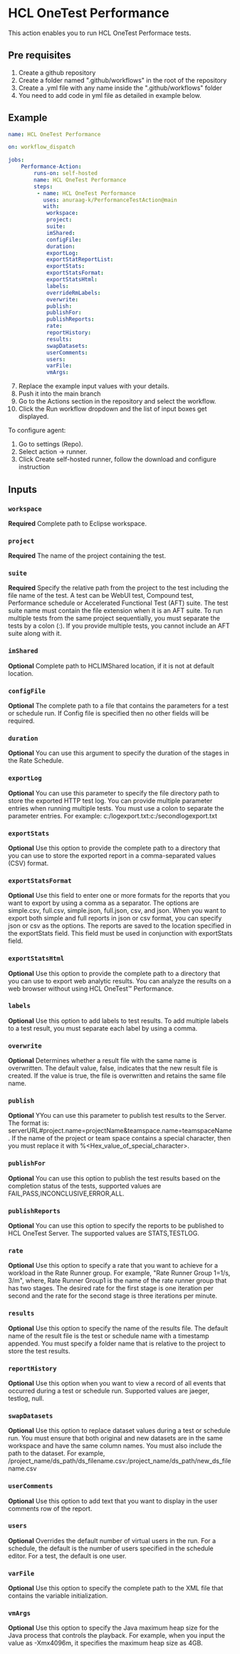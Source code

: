 # HCL OneTest Performance

This action enables you to run HCL OneTest Performace tests.

## Pre requisites

1. Create a github repository
2. Create a folder named ".github/workflows" in the root of the repository
3. Create a .yml file with any name inside the ".github/workflows" folder
4. You need to add code in yml file as detailed in example below.

## Example

```yaml
name: HCL OneTest Performance

on: workflow_dispatch

jobs:
    Performance-Action:
        runs-on: self-hosted
        name: HCL OneTest Performance
        steps:
         - name: HCL OneTest Performance
           uses: anuraag-k/PerformanceTestAction@main
           with:
            workspace: 
            project: 
            suite: 
            imShared: 
            configFile: 
            duration:
            exportLog: 
            exportStatReportList: 
            exportStats: 
            exportStatsFormat: 
            exportStatsHtml: 
            labels:
            overrideRmLabels:
            overwrite: 
            publish: 
            publishFor: 
            publishReports: 
            rate:
            reportHistory:
            results: 
            swapDatasets:
            userComments:             
            users:
            varFile:
            vmArgs:
```
7. Replace the example input values with your details.
8. Push it into the main branch
9. Go to the Actions section in the repository and select the workflow.
10. Click the Run workflow dropdown and the list of input boxes get displayed.

To configure agent:
1. Go to settings (Repo).
2. Select action -> runner.
3. Click Create self-hosted runner, follow the download and configure instruction

## Inputs

### `workspace`

**Required** Complete path to Eclipse workspace.

### `project`

**Required** The name of the project containing the test.	

### `suite`

**Required** Specify the relative path from the project to the test including the file name of the test. A test can be WebUI test, Compound test, Performance schedule or Accelerated Functional Test (AFT) suite. The test suite name must contain the file extension when it is an AFT suite. To run multiple tests from the same project sequentially, you must separate the tests by a colon (:). If you provide multiple tests, you cannot include an AFT suite along with it.

### `imShared`

**Optional** Complete path to HCLIMShared location, if it is not at default location.

### `configFile`

**Optional** The complete path to a file that contains the parameters for a test or schedule run. If Config file is specified then no other fields will be required.

### `duration`

**Optional** You can use this argument to specify the duration of the stages in the Rate Schedule.

### `exportLog`

**Optional** You can use this parameter to specify the file directory path to store the exported HTTP test log. You can provide multiple parameter entries when running multiple tests. You must use a colon to separate the parameter entries. For example: c:/logexport.txt:c:/secondlogexport.txt

### `exportStats`

**Optional** Use this option to provide the complete path to a directory that you can use to store the exported report in a comma-separated values (CSV) format.

### `exportStatsFormat`
**Optional** Use this field to enter one or more formats for the reports that you want to export by using a comma as a separator. The options are simple.csv, full.csv, simple.json, full.json, csv, and json. When you want to export both simple and full reports in json or csv format, you can specify json or csv as the options. The reports are saved to the location specified in the exportStats field. This field must be used in conjunction with exportStats field.

### `exportStatsHtml`
**Optional** Use this option to provide the complete path to a directory that you can use to export web analytic results. You can analyze the results on a web browser without using HCL OneTest™ Performance.

### `labels`
**Optional** Use this option to add labels to test results. To add multiple labels to a test result, you must separate each label by using a comma.

### `overwrite`
**Optional** Determines whether a result file with the same name is overwritten. The default value, false, indicates that the new result file is created. If the value is true, the file is overwritten and retains the same file name.

### `publish`
**Optional** YYou can use this parameter to publish test results to the Server. The format is: serverURL#project.name=projectName&teamspace.name=teamspaceName. If the name of the project or team space contains a special character, then you must replace it with %<Hex_value_of_special_character>.

### `publishFor`
**Optional** You can use this option to publish the test results based on the completion status of the tests, supported values are FAIL,PASS,INCONCLUSIVE,ERROR,ALL.

### `publishReports`
**Optional** You can use this option to specify the reports to be published to HCL OneTest Server. The supported values are STATS,TESTLOG.

### `rate`
**Optional** Use this option to specify a rate that you want to achieve for a workload in the Rate Runner group. For example, "Rate Runner Group 1=1/s, 3/m", where, Rate Runner Group1 is the name of the rate runner group that has two stages. The desired rate for the first stage is one iteration per second and the rate for the second stage is three iterations per minute.

### `results`
**Optional** Use this option to specify the name of the results file. The default name of the result file is the test or schedule name with a timestamp appended. You must specify a folder name that is relative to the project to store the test results.

### `reportHistory`
**Optional** Use this option when you want to view a record of all events that occurred during a test or schedule run. Supported values are jaeger, testlog, null.

### `swapDatasets`

**Optional** Use this option to replace dataset values during a test or schedule run. You must ensure that both original and new datasets are in the same workspace and have the same column names. You must also include the path to the dataset. For example, /project_name/ds_path/ds_filename.csv:/project_name/ds_path/new_ds_filename.csv

### `userComments`
**Optional** Use this option to add text that you want to display in the user comments row of the report.

### `users`
**Optional** Overrides the default number of virtual users in the run. For a schedule, the default is the number of users specified in the schedule editor. For a test, the default is one user.

### `varFile`
**Optional** Use this option to specify the complete path to the XML file that contains the variable initialization.

### `vmArgs`
**Optional** Use this option to specify the Java maximum heap size for the Java process that controls the playback. For example, when you input the value as -Xmx4096m, it specifies the maximum heap size as 4GB.
